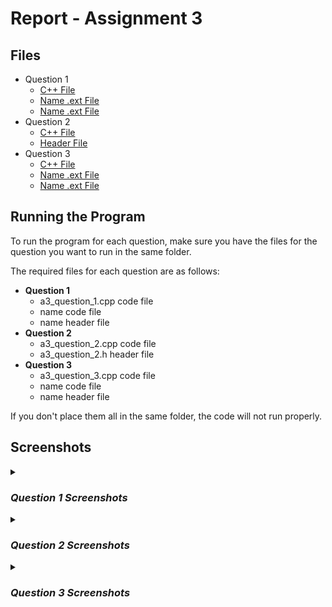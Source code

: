# Report - Assignment 3

## Files
* Question 1
  * [C++ File](Question1/a3_question_1.cpp)
  * [Name .ext File]()
  * [Name .ext File]()
* Question 2
  * [C++ File](Question2/a3_question_2.cpp)
  * [Header File](Question2/a3_question_2.h)
* Question 3
  * [C++ File](Question3/a3_question_3.cpp)
  * [Name .ext File]()
  * [Name .ext File]()

## Running the Program
To run the program for each question, make sure you have the files for the 
question you want to run in the same folder.

The required files for each question are as follows:
* **Question 1**
  * a3_question_1.cpp code file
  * name code file
  * name header file
* **Question 2**
  * a3_question_2.cpp code file
  * a3_question_2.h header file
* **Question 3**
  * a3_question_3.cpp code file
  * name code file
  * name header file

If you don't place them all in the same folder, the code will not run properly.

## Screenshots

<details>
<summary><h3><i>Question 1 Screenshots</i></h3></summary>

### Name Functions
**name() function Code**<br>
![Code for name function](/screenshots/Assignment3/Question1)

### Name Functions Test Output
![Output for test functions](/screenshots/Assignment3/Question1)

</details>

<details>
<summary><h3><i>Question 2 Screenshots</i></h3></summary>

### Main Functionality
**linear_search_last() function Code**<br>
![Code for name function](/screenshots/Assignment3/Question2/linear_search_last_Code.png)

**Case #1 main() function Code**<br>
![Code for name function](/screenshots/Assignment3/Question2/main_Code_1.png)

**Case #2 main() function Code**<br>
![Code for name function](/screenshots/Assignment3/Question2/main_Code_2.png)

### Test Output
**Case #1 test Output**<br>
![Output for test case #1](/screenshots/Assignment3/Question2/test_Output_1.png)

**Case #2 test Output**<br>
![Output for test case #2](/screenshots/Assignment3/Question2/test_Output_2.png)

</details>

<details>
<summary><h3><i>Question 3 Screenshots</i></h3></summary>

### Name Functions
**name() function Code**<br>
![Code for name function](/screenshots/Assignment3/Question3)

### Name Functions Test Output
![Output for test functions](/screenshots/Assignment3/Question3)

</details>